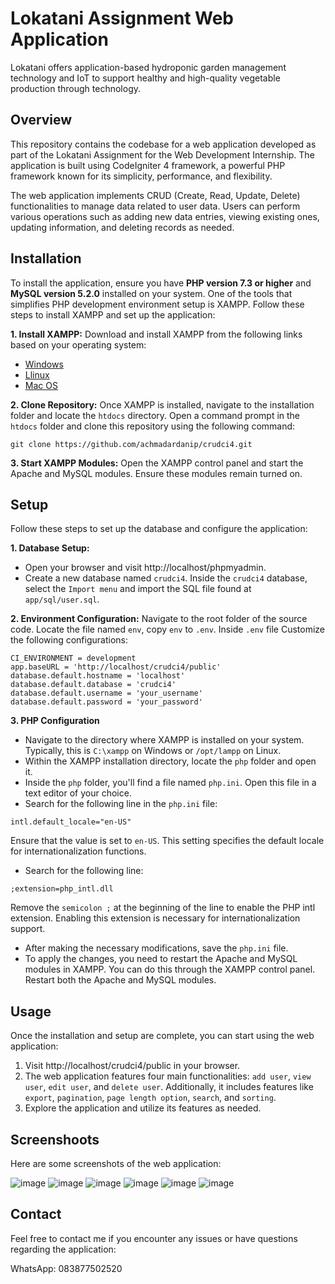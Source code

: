 # Lokatani Assignment Web Application
Lokatani offers application-based hydroponic garden management technology and IoT to support healthy and high-quality vegetable production through technology.
## Overview

This repository contains the codebase for a web application developed as part of the Lokatani Assignment for the Web Development Internship. The application is built using CodeIgniter 4 framework, a powerful PHP framework known for its simplicity, performance, and flexibility.

The web application implements CRUD (Create, Read, Update, Delete) functionalities to manage data related to user data. Users can perform various operations such as adding new data entries, viewing existing ones, updating information, and deleting records as needed.

## Installation

To install the application, ensure you have **PHP version 7.3 or higher** and **MySQL version 5.2.0** installed on your system. One of the tools that simplifies PHP development environment setup is XAMPP. Follow these steps to install XAMPP and set up the application:

**1. Install XAMPP:** Download and install XAMPP from the following links based on your operating system:

- [Windows](https://sourceforge.net/projects/xampp/files/XAMPP%20Windows/8.2.12/)
- [Llinux](https://sourceforge.net/projects/xampp/files/XAMPP%20Linux/8.2.12/)
- [Mac OS](https://sourceforge.net/projects/xampp/files/XAMPP%20Mac%20OS%20X/8.2.4/)

**2. Clone Repository:** Once XAMPP is installed, navigate to the installation folder and locate the `htdocs` directory. Open a command prompt in the `htdocs` folder and clone this repository using the following command:
```
git clone https://github.com/achmadardanip/crudci4.git
```
**3. Start XAMPP Modules:** Open the XAMPP control panel and start the Apache and MySQL modules. Ensure these modules remain turned on.


## Setup

Follow these steps to set up the database and configure the application:

**1. Database Setup:**
- Open your browser and visit http://localhost/phpmyadmin.
- Create a new database named `crudci4`.
Inside the `crudci4` database, select the `Import menu` and import the SQL file found at `app/sql/user.sql`.

**2. Environment Configuration:**
Navigate to the root folder of the source code. Locate the file named `env`, copy `env` to `.env`. Inside `.env` file Customize the following configurations:
```
CI_ENVIRONMENT = development
app.baseURL = 'http://localhost/crudci4/public'
database.default.hostname = 'localhost'
database.default.database = 'crudci4'
database.default.username = 'your_username'
database.default.password = 'your_password'
```

**3. PHP Configuration**
- Navigate to the directory where XAMPP is installed on your system. Typically, this is `C:\xampp` on Windows or `/opt/lampp` on Linux.
- Within the XAMPP installation directory, locate the `php` folder and open it.
- Inside the `php` folder, you'll find a file named `php.ini`. Open this file in a text editor of your choice.
- Search for the following line in the `php.ini` file:
```
intl.default_locale="en-US"
```
Ensure that the value is set to `en-US`. This setting specifies the default locale for internationalization functions.
- Search for the following line:
```
;extension=php_intl.dll
```
Remove the `semicolon ;` at the beginning of the line to enable the PHP intl extension. Enabling this extension is necessary for internationalization support.
- After making the necessary modifications, save the `php.ini` file.
- To apply the changes, you need to restart the Apache and MySQL modules in XAMPP. You can do this through the XAMPP control panel. Restart both the Apache and MySQL modules.

## Usage
Once the installation and setup are complete, you can start using the web application:

1. Visit http://localhost/crudci4/public in your browser.
2. The web application features four main functionalities: `add user`, `view user`, `edit user`, and `delete user`. Additionally, it includes features like `export`, `pagination`, `page length option`, `search`, and `sorting`.
3. Explore the application and utilize its features as needed.

## Screenshoots

Here are some screenshots of the web application:

![image](https://github.com/achmadardanip/crudci4/assets/52017148/a23aa08b-df0e-45e9-b075-31a64f584575)
![image](https://github.com/achmadardanip/crudci4/assets/52017148/3b4cecd8-f610-48f7-8cf8-377964a48623)
![image](https://github.com/achmadardanip/crudci4/assets/52017148/5f01f0b4-ab24-4ba4-af07-0631d37e50aa)
![image](https://github.com/achmadardanip/crudci4/assets/52017148/354c2560-272e-45cb-a036-1c79b97fe224)
![image](https://github.com/achmadardanip/crudci4/assets/52017148/beaa68bd-682b-41fa-8bcb-683b9d37bd1f)
![image](https://github.com/achmadardanip/crudci4/assets/52017148/a2e20965-de5c-424d-9e6d-0a99f2a86392)

## Contact
Feel free to contact me if you encounter any issues or have questions regarding the application:

WhatsApp: 083877502520




